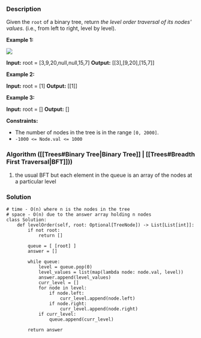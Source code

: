 ### Description

Given the `root` of a binary tree, return _the level order traversal of its nodes' values_. (i.e., from left to right, level by level).

**Example 1:**

![](https://assets.leetcode.com/uploads/2021/02/19/tree1.jpg)

**Input:** root = [3,9,20,null,null,15,7]
**Output:** \[[3],[9,20],[15,7]\]

**Example 2:**

**Input:** root = [1]
**Output:** \[[1]\]

**Example 3:**

**Input:** root = []
**Output:** []

**Constraints:**

- The number of nodes in the tree is in the range `[0, 2000]`.
- `-1000 <= Node.val <= 1000`

### Algorithm ([[Trees#Binary Tree|Binary Tree]] | [[Trees#Breadth First Traversal|BFT]]))

1. the usual BFT but each element in the queue is an array of the nodes at a particular level

### Solution

```
# time - O(n) where n is the nodes in the tree  
# space - O(n) due to the answer array holding n nodes  
class Solution:  
    def levelOrder(self, root: Optional[TreeNode]) -> List[List[int]]:  
        if not root:  
            return []  
  
        queue = [ [root] ]  
        answer = []  
  
        while queue:  
            level = queue.pop(0)  
            level_values = list(map(lambda node: node.val, level))  
            answer.append(level_values)  
            curr_level = []  
            for node in level:  
                if node.left:  
                    curr_level.append(node.left)  
                if node.right:  
                    curr_level.append(node.right)  
            if curr_level:  
                queue.append(curr_level)  
  
        return answer
```